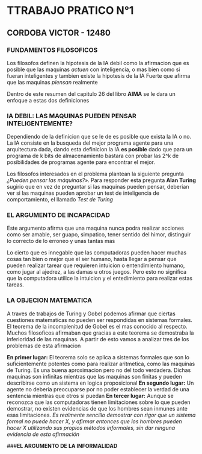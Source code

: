 # TTRABAJO PRATICO N°1 
## CORDOBA VICTOR - 12480

### **FUNDAMENTOS FILOSOFICOS**
Los filosofos definen la hipotesis de la IA debil como la afirmacion que es posible que las maquinas *actuen* con inteligencia, o mas bien como si fueran inteligentes y tambien existe la hipotesis de la IA Fuerte que afirma que las maquinas *piensan* realmente

Dentro de este resumen del capitulo 26 del libro **AIMA** se le dara un enfoque a estas dos definiciones

### **IA DEBIL: LAS MAQUINAS PUEDEN PENSAR INTELIGENTEMENTE?**
Dependiendo de la definicion que se le de es posible que exista la IA o no. La IA consiste en la busqueda del mejor programa agente para una arquitectura dada, dando esta definicion la IA **es posible** dado que para un programa de k bits de almacenamiento bastara con probar las 2^k de posibilidades de programas agente para encontrar el mejor.

Los filosofos interesados en el problema plantean la siguiente pregunta *¿Pueden pensar las máquinas?»*. Para responder esta pregunta **Alan Turing** sugirio que en vez de preguntar si las maquinas pueden pensar, deberian ver si las maquinas pueden aprobar un test de inteligencia de comportamiento, el llamado *Test de Turing* 

### **EL ARGUMENTO DE INCAPACIDAD**
Este argumento afirma que una maquina nunca podra realizar acciones como ser amable, ser guapo, simpatico, tener sentido del himor, distinguir lo correcto de lo erroneo y unas tantas mas 

Lo cierto que es innegable que las computadoras pueden hacer muchas cosas tan bien o mejor que el ser humano, hasta llegar a pensar que pueden realizar tarear que requieren intuicion o entendimiento humano, como jugar al ajedrez, a las damas u otros juegos. Pero esto no significa que la computadora utilice la intuicion y el entedimiento para realizar estas tareas.

### **LA OBJECION MATEMATICA**
A traves de trabajos de Turing y Gobel podemos afirmar que ciertas cuestiones matematicas no pueden ser respondidas en sistemas formales.
El teorema de la incomplenitud de Gobel es el mas conocido al respecto. Muchos filosoficos afirmaban que gracias a este teorema se demostraba la inferioridad de las maquinas. A partir de esto vamos a analizar tres de los problemas de esta afirmacion

**En primer lugar:** El teorema solo se aplica a sistemas formales que son lo suficientemente potentes como para realizar aritmetica, como las maquinas de Turing. Es una buena aproximacion pero no del todo verdadera. Dichas maquinas son infinitas mientras que las maquinas son finitas y pueden describirse como un sistema en logica proposicional
**En segundo lugar:** Un agente no deberia preocuparse por no poder establecer la verdad de una sentencia mientras que otros si puedan
**En tercer lugar:** Aunque se reconozca que las computadoras tienen limitaciones sobre lo que pueden demostrar, no existen evidencias de que los hombres sean inmunes ante esas limitaciones.
*Es realmente sencillo demostrar con rigor que un sistema formal no puede hacer X, y afirmar entonces que los hombres pueden hacer X utilizando sus propios métodos informales, sin dar ninguna evidencia
de esta afirmación*

###**EL ARGUMENTO DE LA INFORMALIDAD**

